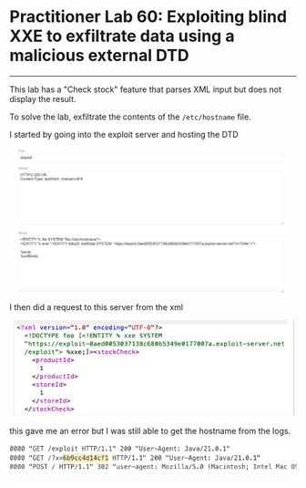 # Practitioner Lab 60: Exploiting blind XXE to exfiltrate data using a malicious external DTD

---

This lab has a "Check stock" feature that parses XML input but does not display the result.

To solve the lab, exfiltrate the contents of the `/etc/hostname` file.

I started by going into the exploit server and hosting the DTD

![Untitled](Practitioner%20Lab%2060%20Exploiting%20blind%20XXE%20to%20exfilt%20c0a61387dea44fcda157d456ca8563eb/Untitled.png)

I then did a request to this server from the xml

![Untitled](Practitioner%20Lab%2060%20Exploiting%20blind%20XXE%20to%20exfilt%20c0a61387dea44fcda157d456ca8563eb/Untitled%201.png)

this gave me an error but I was still able to get the hostname from the logs. 

![Untitled](Practitioner%20Lab%2060%20Exploiting%20blind%20XXE%20to%20exfilt%20c0a61387dea44fcda157d456ca8563eb/Untitled%202.png)